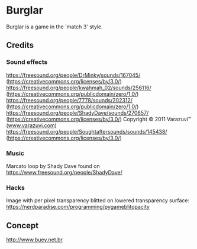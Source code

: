 # Burglar
Burglar is a game in the 'match 3' style.

## Credits

### Sound effects
https://freesound.org/people/DrMinky/sounds/167045/ (https://creativecommons.org/licenses/by/3.0/)
https://freesound.org/people/kwahmah_02/sounds/256116/ (https://creativecommons.org/publicdomain/zero/1.0/)
https://freesound.org/people/7778/sounds/202312/ (https://creativecommons.org/publicdomain/zero/1.0/)
https://freesound.org/people/ShadyDave/sounds/270657/ (https://creativecommons.org/licenses/by/3.0/)
Copyright © 2011 Varazuvi™ (www.varazuvi.com) https://freesound.org/people/Soughtaftersounds/sounds/145438/ (https://creativecommons.org/licenses/by/3.0/)

### Music
Marcato loop by Shady Dave found on https://www.freesound.org/people/ShadyDave/

### Hacks
Image with per pixel transparency blitted on lowered transparency surface: https://nerdparadise.com/programming/pygameblitopacity

## Concept
http://www.buey.net.br
